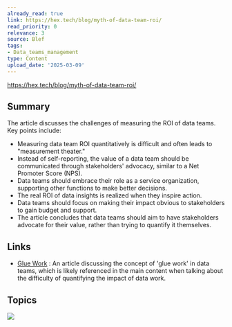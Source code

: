 ```yaml
---
already_read: true
link: https://hex.tech/blog/myth-of-data-team-roi/
read_priority: 0
relevance: 3
source: Blef
tags:
- Data_teams_management
type: Content
upload_date: '2025-03-09'
---
```


https://hex.tech/blog/myth-of-data-team-roi/
## Summary

The article discusses the challenges of measuring the ROI of data teams. Key points include:

- Measuring data team ROI quantitatively is difficult and often leads to "measurement theater."
- Instead of self-reporting, the value of a data team should be communicated through stakeholders' advocacy, similar to a Net Promoter Score (NPS).
- Data teams should embrace their role as a service organization, supporting other functions to make better decisions.
- The real ROI of data insights is realized when they inspire action.
- Data teams should focus on making their impact obvious to stakeholders to gain budget and support.
- The article concludes that data teams should aim to have stakeholders advocate for their value, rather than trying to quantify it themselves.
## Links

- [Glue Work](https://locallyoptimistic.com/post/glue-work/) : An article discussing the concept of 'glue work' in data teams, which is likely referenced in the main content when talking about the difficulty of quantifying the impact of data work.

## Topics

![](topics/Concept/Data%20Team%20ROI)